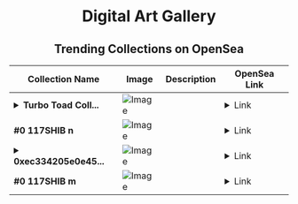 <div align="center">

# Digital Art Gallery

## Trending Collections on OpenSea

| Collection Name                       | Image                                                                                     | Description                       | OpenSea Link                                                                                          |
|---------------------------------------|-------------------------------------------------------------------------------------------|-----------------------------------|--------------------------------------------------------------------------------------------------------|
| **<details><summary>Turbo Toad Coll...</summary>Turbo Toad Collection</details>** | ![Image](https://i.seadn.io/s/raw/files/fb51883d0bd77cc9b55f59eb8bfc0fa1.png?w=500&auto=format?w=200&auto=format) |  | <details><summary>Link</summary>[Turbo Toad Collection](https://opensea.io/collection/turbo-toad-collection-23)</details> |
| **#0 117SHIB n** | ![Image](https://i.seadn.io/s/raw/files/ef418e8b56bf233b35714544af394124.png?w=500&auto=format?w=200&auto=format) |  | <details><summary>Link</summary>[#0 117SHIB n](https://opensea.io/collection/0-117shib-n-36)</details> |
| **<details><summary>0xec334205e0e45...</summary>0xec334205e0e4504974d92a2788df20ebc901968e</details>** | ![Image](https://i.seadn.io/s/raw/files/0120dbe70465f91ae019e541cba50a56.jpg?w=500&auto=format?w=200&auto=format) |  | <details><summary>Link</summary>[0xec334205e0e4504974d92a2788df20ebc901968e](https://opensea.io/collection/0xec334205e0e4504974d92a2788df20ebc901968e)</details> |
| **#0 117SHIB m** | ![Image](https://i.seadn.io/s/raw/files/88da80e0faa24047a198303adc5db06c.png?w=500&auto=format?w=200&auto=format) |  | <details><summary>Link</summary>[#0 117SHIB m](https://opensea.io/collection/0-117shib-m-36)</details> |

</div>